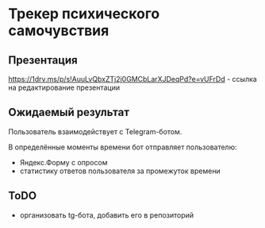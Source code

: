 # Трекер психического самочувствия
## Презентация
https://1drv.ms/p/s!AuuLvQbxZTj2j0GMCbLarXJDeqPd?e=vUFrDd - ссылка на редактирование презентации

## Ожидаемый результат
Пользователь взаимодействует с Telegram-ботом.

В определённые моменты времени бот отправляет пользователю:
- Яндекс.Форму с опросом
- статистику ответов пользователя за промежуток времени

## ToDO
- организовать tg-бота, добавить его в репозиторий
